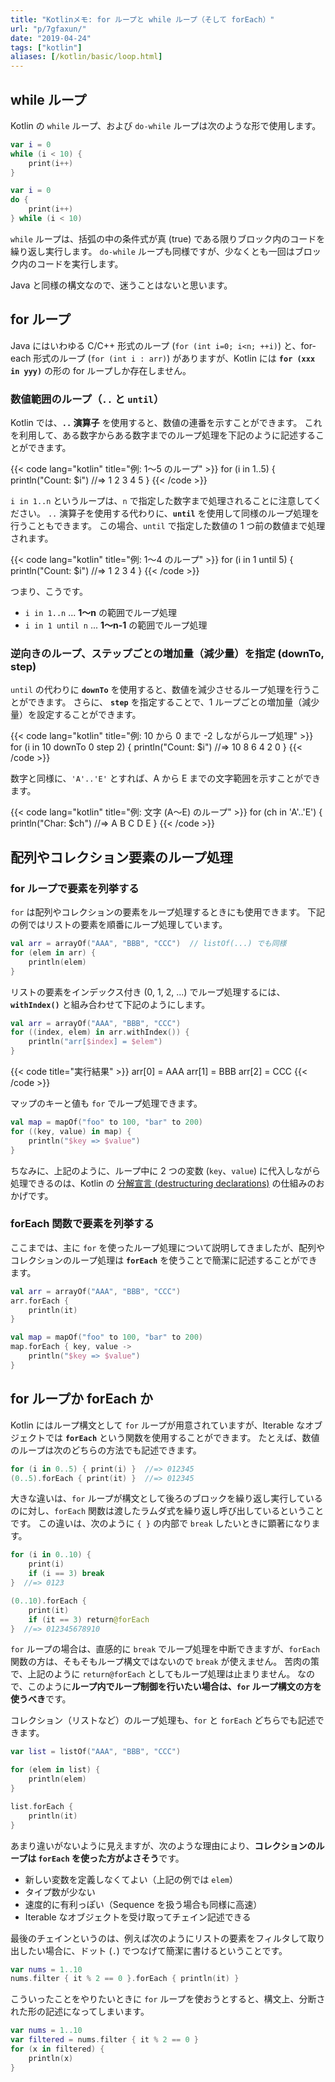 ```yaml
---
title: "Kotlinメモ: for ループと while ループ（そして forEach）"
url: "p/7gfaxun/"
date: "2019-04-24"
tags: ["kotlin"]
aliases: [/kotlin/basic/loop.html]
---
```


while ループ
----

Kotlin の `while` ループ、および `do-while` ループは次のような形で使用します。

```kotlin
var i = 0
while (i < 10) {
    print(i++)
}
```

```kotlin
var i = 0
do {
    print(i++)
} while (i < 10)
```

`while` ループは、括弧の中の条件式が真 (true) である限りブロック内のコードを繰り返し実行します。
`do-while` ループも同様ですが、少なくとも一回はブロック内のコードを実行します。

Java と同様の構文なので、迷うことはないと思います。


for ループ
----

Java にはいわゆる C/C++ 形式のループ (`for (int i=0; i<n; ++i)`) と、for-each 形式のループ (`for (int i : arr)`) がありますが、Kotlin には **`for (xxx in yyy)`** の形の for ループしか存在しません。

### 数値範囲のループ（`..` と `until`）

Kotlin では、**`..` 演算子** を使用すると、数値の連番を示すことができます。
これを利用して、ある数字からある数字までのループ処理を下記のように記述することができます。

{{< code lang="kotlin" title="例: 1～5 のループ" >}}
for (i in 1..5) {
    println("Count: $i")  //=> 1 2 3 4 5
}
{{< /code >}}

`i in 1..n` というループは、`n` で指定した数字まで処理されることに注意してください。
`..` 演算子を使用する代わりに、**`until`** を使用して同様のループ処理を行うこともできます。
この場合、`until` で指定した数値の 1 つ前の数値まで処理されます。

{{< code lang="kotlin" title="例: 1～4 のループ" >}}
for (i in 1 until 5) {
    println("Count: $i")  //=> 1 2 3 4
}
{{< /code >}}

つまり、こうです。

- `i in 1..n` ... **1～n** の範囲でループ処理
- `i in 1 until n` ... **1～n-1** の範囲でループ処理


### 逆向きのループ、ステップごとの増加量（減少量）を指定 (downTo, step)

`until` の代わりに **`downTo`** を使用すると、数値を減少させるループ処理を行うことができます。
さらに、 **`step`** を指定することで、1 ループごとの増加量（減少量）を設定することができます。

{{< code lang="kotlin" title="例: 10 から 0 まで -2 しながらループ処理" >}}
for (i in 10 downTo 0 step 2) {
    println("Count: $i")  //=> 10 8 6 4 2 0
}
{{< /code >}}

数字と同様に、`'A'..'E'` とすれば、A から E までの文字範囲を示すことができます。

{{< code lang="kotlin" title="例: 文字 (A～E) のループ" >}}
for (ch in 'A'..'E') {
    println("Char: $ch")  //=> A B C D E
}
{{< /code >}}


配列やコレクション要素のループ処理
----

### for ループで要素を列挙する

`for` は配列やコレクションの要素をループ処理するときにも使用できます。
下記の例ではリストの要素を順番にループ処理しています。

```kotlin
val arr = arrayOf("AAA", "BBB", "CCC")  // listOf(...) でも同様
for (elem in arr) {
    println(elem)
}
```

リストの要素をインデックス付き (0, 1, 2, ...) でループ処理するには、**`withIndex()`** と組み合わせて下記のようにします。

```kotlin
val arr = arrayOf("AAA", "BBB", "CCC")
for ((index, elem) in arr.withIndex()) {
    println("arr[$index] = $elem")
}
```

{{< code title="実行結果" >}}
arr[0] = AAA
arr[1] = BBB
arr[2] = CCC
{{< /code >}}

マップのキーと値も `for` でループ処理できます。

```kotlin
val map = mapOf("foo" to 100, "bar" to 200)
for ((key, value) in map) {
    println("$key => $value")
}
```

ちなみに、上記のように、ループ中に 2 つの変数 (`key`、`value`) に代入しながら処理できるのは、Kotlin の [分解宣言 (destructuring declarations)](/p/fr4jjf6/) の仕組みのおかげです。

### forEach 関数で要素を列挙する

ここまでは、主に `for` を使ったループ処理について説明してきましたが、配列やコレクションのループ処理は **`forEach`** を使うことで簡潔に記述することができます。

```kotlin
val arr = arrayOf("AAA", "BBB", "CCC")
arr.forEach {
    println(it)
}

val map = mapOf("foo" to 100, "bar" to 200)
map.forEach { key, value ->
    println("$key => $value")
}
```


for ループか forEach か
----

Kotlin にはループ構文として `for` ループが用意されていますが、Iterable なオブジェクトでは **`forEach`** という関数を使用することができます。
たとえば、数値のループは次のどちらの方法でも記述できます。

```kotlin
for (i in 0..5) { print(i) }  //=> 012345
(0..5).forEach { print(it) }  //=> 012345
```

大きな違いは、`for` ループが構文として後ろのブロックを繰り返し実行しているのに対し、`forEach` 関数は渡したラムダ式を繰り返し呼び出しているということです。
この違いは、次のように `{ }` の内部で `break` したいときに顕著になります。

```kotlin
for (i in 0..10) {
    print(i)
    if (i == 3) break
}  //=> 0123

(0..10).forEach {
    print(it)
    if (it == 3) return@forEach
}  //=> 012345678910
```

`for` ループの場合は、直感的に `break` でループ処理を中断できますが、`forEach` 関数の方は、そもそもループ構文ではないので `break` が使えません。
苦肉の策で、上記のように `return@forEach` としてもループ処理は止まりません。
なので、このように**ループ内でループ制御を行いたい場合は、`for` ループ構文の方を使うべき**です。

コレクション（リストなど）のループ処理も、`for` と `forEach` どちらでも記述できます。

```kotlin
var list = listOf("AAA", "BBB", "CCC")

for (elem in list) {
    println(elem)
}

list.forEach {
    println(it)
}
```

あまり違いがないように見えますが、次のような理由により、**コレクションのループは `forEach` を使った方がよさそう**です。

* 新しい変数を定義しなくてよい（上記の例では `elem`）
* タイプ数が少ない
* 速度的に有利っぽい（Sequence を扱う場合も同様に高速）
* Iterable なオブジェクトを受け取ってチェイン記述できる

最後のチェインというのは、例えば次のようにリストの要素をフィルタして取り出したい場合に、ドット (`.`) でつなげて簡潔に書けるということです。

```kotlin
var nums = 1..10
nums.filter { it % 2 == 0 }.forEach { println(it) }
```

こういったことをやりたいときに `for` ループを使おうとすると、構文上、分断された形の記述になってしまいます。

```kotlin
var nums = 1..10
var filtered = nums.filter { it % 2 == 0 }
for (x in filtered) {
    println(x)
}
```

